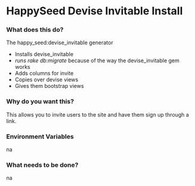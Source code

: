 HappySeed Devise Invitable Install
===================

### What does this do?

The happy_seed:devise_invitable generator

* Installs devise_invitable
* _runs rake db:migrate_ because of the way the devise_invitable gem works
* Adds columns for invite
* Copies over devise views
* Gives them bootstrap views

### Why do you want this?

This allows you to invite users to the site and have them sign up through a link.
### Environment Variables

na

### What needs to be done?

na
